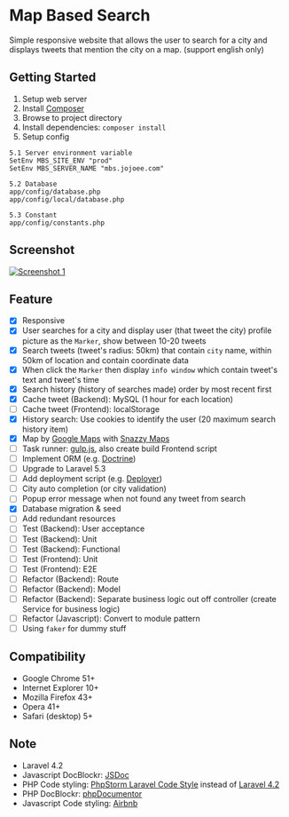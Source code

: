 # Map Based Search

Simple responsive website that allows the user to search for a city  and displays tweets that mention the city on a map. (support english only)

## Getting Started
1. Setup web server
2. Install [Composer](https://getcomposer.org/)
3. Browse to project directory
4. Install dependencies: `composer install`
5. Setup config
```
5.1 Server environment variable
SetEnv MBS_SITE_ENV "prod"
SetEnv MBS_SERVER_NAME "mbs.jojoee.com"

5.2 Database
app/config/database.php
app/config/local/database.php

5.3 Constant
app/config/constants.php
```

## Screenshot

[![Screenshot 1](https://raw.githubusercontent.com/jojoee/map-based-search/master/screenshot/screenshot1.jpg "Screenshot 1")](http://mbs.jojoee.com/)

## Feature
- [x] Responsive
- [x] User searches for a city and display user (that tweet the city) profile picture as the `Marker`, show between 10-20 tweets
- [x] Search tweets (tweet's radius: 50km) that contain `city` name, within 50km of location and contain coordinate data
- [x] When click the `Marker` then display `info window` which contain tweet's text and tweet's time
- [x] Search history (history of searches made) order by most recent first
- [x] Cache tweet (Backend): MySQL (1 hour for each location)
- [ ] Cache tweet (Frontend): localStorage
- [x] History search: Use cookies to identify the user (20 maximum search history item)
- [x] Map by [Google Maps](https://www.google.co.th/maps) with [Snazzy Maps](https://snazzymaps.com/)
- [ ] Task runner: [gulp.js](http://gulpjs.com/), also create build Frontend script
- [ ] Implement ORM (e.g. [Doctrine](http://www.doctrine-project.org/))
- [ ] Upgrade to Laravel 5.3
- [ ] Add deployment script (e.g. [Deployer](https://deployer.org/))
- [ ] City auto completion (or city validation)
- [ ] Popup error message when not found any tweet from search
- [x] Database migration & seed
- [ ] Add redundant resources
- [ ] Test (Backend): User acceptance
- [ ] Test (Backend): Unit
- [ ] Test (Backend): Functional
- [ ] Test (Frontend): Unit
- [ ] Test (Frontend): E2E
- [ ] Refactor (Backend): Route
- [ ] Refactor (Backend): Model
- [ ] Refactor (Backend): Separate business logic out off controller (create Service for business logic)
- [ ] Refactor (Javascript): Convert to module pattern
- [ ] Using `faker` for dummy stuff

## Compatibility
- Google Chrome 51+
- Internet Explorer 10+
- Mozilla Firefox 43+
- Opera 41+
- Safari (desktop) 5+

## Note
- Laravel 4.2
- Javascript DocBlockr: [JSDoc](http://usejsdoc.org/)
- PHP Code styling: [PhpStorm Laravel Code Style](https://github.com/michaeldyrynda/phpstorm-laravel-code-style) instead of [Laravel 4.2](http://laravel.com/docs/4.2/contributions)
- PHP DocBlockr: [phpDocumentor](http://phpdoc.org/)
- Javascript Code styling: [Airbnb](https://github.com/airbnb/javascript)

